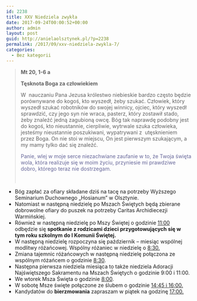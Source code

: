 ```yaml
---
id: 2238
title: XXV Niedziela zwykła
date: 2017-09-24T00:00:52+00:00
author: admin
layout: post
guid: http://anielaolsztynek.pl/?p=2238
permalink: /2017/09/xxv-niedziela-zwykla-7/
categories:
  - Bez kategorii
---
```

> **Mt 20, 1-6 a**
> 
> **Tęsknota Boga za człowiekiem**
> 
> W  nauczaniu Pana Jezusa królestwo niebieskie bardzo często będzie porównywane do kogoś, kto wyszedł, żeby szukać. Człowiek, który wyszedł szukać robotników do swojej winnicy, ojciec, który wyszedł sprawdzić, czy jego syn nie wraca, pasterz, który zostawił stado, żeby znaleźć jedną zagubioną owcę. Bóg tak naprawdę podobny jest do kogoś, kto nieustannie, cierpliwie, wytrwale szuka człowieka, jesteśmy nieustannie poszukiwani, wypatrywani z  utęsknieniem przez Boga. On nie stoi w miejscu, On jest pierwszym szukającym, a my mamy tylko dać się znaleźć.
> 
> <span style="color: #666699;">Panie, wlej w moje serce niezachwiane zaufanie w to, że Twoja święta wola, która realizuje się w moim życiu, przyniesie mi prawdziwe dobro, którego teraz nie dostrzegam.</span>
> 
> &nbsp;

  * Bóg zapłać za ofiary składane dziś na tacę na potrzeby Wyższego Seminarium Duchownego „Hosianum” w Olsztynie.
  * Natomiast w następną niedzielę po Mszach Świętych będą zbierane dobrowolne ofiary do puszek na potrzeby Caritas Archidiecezji Warmińskiej.
  * Również w następną niedzielę po Mszy Świętej o godzinie <span style="text-decoration: underline;">11:00</span> odbędzie się **spotkanie z rodzicami dzieci przygotowujących się w tym roku szkolnym do I Komunii Świętej.**
  * W następną niedzielę rozpoczyna się październik – miesiąc wspólnej modlitwy różańcowej. Wspólny różaniec w niedzielę o <span style="text-decoration: underline;">8:30.</span>
  * Zmiana tajemnic różańcowych w następną niedzielę połączona ze wspólnym różańcem o godzinie <span style="text-decoration: underline;">8:30</span>.
  * Następna pierwsza niedziela miesiąca to także niedziela Adoracji Najświętszego Sakramentu na Mszach Świętych o godzinie 9:00 i 11:00.
  * We wtorek Msza Święta o godzinie <span style="text-decoration: underline;">8:00</span>.
  * W sobotę Msze święte połączone ze ślubem o godzinie <span style="text-decoration: underline;">14:45 i 16:00.</span>
  * Kandydatów do **bierzmowania** zapraszam w piątek na godzinę <span style="text-decoration: underline;">17:00.</span>